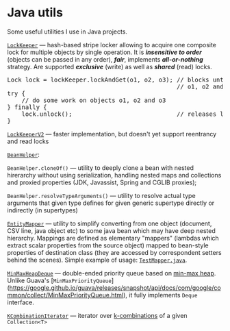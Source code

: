 Java utils
==========

Some useful utilities I use in Java projects.

[`LockKeeper`](src/main/java/ru/salauyou/util/concurrent/LockKeeper.java) — 
hash-based stripe locker allowing to acquire one composite lock 
for multiple objects by single operation. It is ***insensitive to order*** 
(objects can be passed in any order), ***fair***, implements 
***all-or-nothing*** strategy. Are supported ***exclusive*** (write) as well 
as ***shared*** (read) locks.

<pre>
Lock lock = lockKeeper.lockAndGet(o1, o2, o3); // blocks until locks for all 
                                               // o1, o2 and o3 become available
try {
    // do some work on objects o1, o2 and o3
} finally {
    lock.unlock();                             // releases locks for all o1, o2 and o3
}</pre>

[`LockKeeperV2`](src/main/java/ru/salauyou/util/concurrent/LockKeeperV2.java) — 
faster implementation, but doesn't yet support reentrancy and read locks

[`BeanHelper`](src/main/java/ru/salauyou/util/misc/BeanHelper.java):

`BeanHelper.cloneOf()` — utility to deeply clone a bean with nested hirerarchy without 
using serialization, handling nested maps and collections and proxied properties 
(JDK, Javassist, Spring and CGLIB proxies);

`BeanHelper.resolveTypeArguments()` — utility to resolve actual type arguments
that given type defines for given generic supertype directly or indirectly (in supertypes)

[`EntityMapper`](src/main/java/ru/salauyou/util/mapper/EntityMapper.java) — 
utility to simplify converting from one object (document, CSV line, java object etc) 
to some java bean which may have deep nested hierarchy. Mappings are defined
as elementary "mappers" (lambdas which extract scalar properties from the source
object) mapped to bean-style properties of destination class 
(they are accessed by correspondent setters behind the scenes).
Simple example of usage: [`TestMapper.java`](src/test/java/tests/mapper/TestMapper.java).

[`MinMaxHeapDeque`](src/main/java/ru/salauyou/util/collect/MinMaxHeapDeque.java) — 
double-ended priority queue based on [min-max heap](https://en.wikipedia.org/wiki/Min-max_heap). 
Unlike Guava's [`MinMaxPriorityQueue`]
(https://google.github.io/guava/releases/snapshot/api/docs/com/google/common/collect/MinMaxPriorityQueue.html),
it fully implements `Deque` interface.

[`KCombinationIterator`](src/main/java/ru/salauyou/util/misc/KCombinationIterator.java) — 
iterator over <a href="http://en.wikipedia.org/wiki/Combination">k-combinations</a> 
of a given `Collection<T>`
